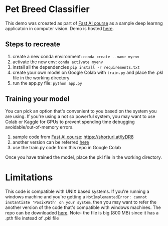 # Pet Breed Classifier
This demo was crceated as part of [Fast AI course](https://course.fast.ai/) as a sample deep learnng applicatoin in computer vision. Demo is hosted [here](https://huggingface.co/spaces/SaurabhNayak/My-Pet-Breed-Classifier).


## Steps to recreate
1. create a new conda environment: `conda create --name myenv`
2. activate the new env: `conda activate myenv`
3. install all the dependencies `pip install -r requirements.txt`
4. create your own model on Google Colab with `train.py` and place the .pkl file in the working directory
5. run the app.py file: `python app.py`

## Training your model
You can pick an option that's convenient to you based on the system you are using. If you're using a not so powerful system, you may want to use Colab or Kaggle for GPUs to prevent spending time debugging avoidable/out-of-memory errors.

1. sample code from [Fast AI course](https://course.fast.ai/Lessons/lesson2.html): https://shorturl.at/lyDR8
2. another version can be referred [here](https://tmabraham.github.io/blog/gradio_hf_spaces_tutorial)
3. use the train.py code from this repo in Google Colab

Once you have trained the model, place the pkl file in the working directory. 


# Limitations
This code is compatible with UNIX based systems. If you're running a windows machine and you're getting a `NotImplementedError: cannot instantiate 'PosixPath' on your system`, then you may want to refer the another version of the code that's compatible with windows machines. The repo can be downloaded [here](https://drive.google.com/file/d/18aC-Ox6QPVrE5pduRKVZRrxdKmkK_RUP/view?usp=sharing). Note- the file is big (800 MB) since it has a .pth file instead of .pkl file
